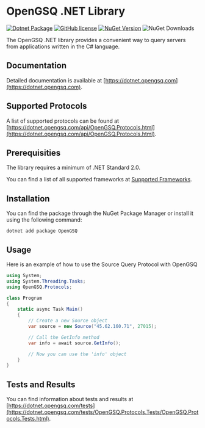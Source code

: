 # OpenGSQ .NET Library
[![Dotnet Package](https://github.com/opengsq/opengsq-dotnet/actions/workflows/dotnet-package.yml/badge.svg)](https://github.com/opengsq/opengsq-dotnet/actions/workflows/dotnet-package.yml)
[![GitHub license](https://img.shields.io/github/license/opengsq/opengsq-dotnet)](https://github.com/opengsq/opengsq-dotnet/blob/main/LICENSE)
[![NuGet Version](http://img.shields.io/nuget/v/OpenGSQ.svg?style=flat)](https://www.nuget.org/packages/OpenGSQ/)
![NuGet Downloads](https://img.shields.io/nuget/dt/OpenGSQ)

The OpenGSQ .NET library provides a convenient way to query servers from applications written in the C# language.

## Documentation

Detailed documentation is available at [https://dotnet.opengsq.com](https://dotnet.opengsq.com).

## Supported Protocols

A list of supported protocols can be found at [https://dotnet.opengsq.com/api/OpenGSQ.Protocols.html](https://dotnet.opengsq.com/api/OpenGSQ.Protocols.html).

## Prerequisities

The library requires a minimum of .NET Standard 2.0.

You can find a list of all supported frameworks at [Supported Frameworks](https://www.nuget.org/packages/OpenGSQ/#supportedframeworks-body-tab).

## Installation

You can find the package through the NuGet Package Manager or install it using the following command:

```
dotnet add package OpenGSQ
```

## Usage

Here is an example of how to use the Source Query Protocol with OpenGSQ

```cs
using System;
using System.Threading.Tasks;
using OpenGSQ.Protocols;

class Program
{
    static async Task Main()
    {
        // Create a new Source object
        var source = new Source("45.62.160.71", 27015);

        // Call the GetInfo method
        var info = await source.GetInfo();

        // Now you can use the 'info' object
    }
}
```

## Tests and Results

You can find information about tests and results at [https://dotnet.opengsq.com/tests](https://dotnet.opengsq.com/tests/OpenGSQ.Protocols.Tests/OpenGSQ.Protocols.Tests.html).
